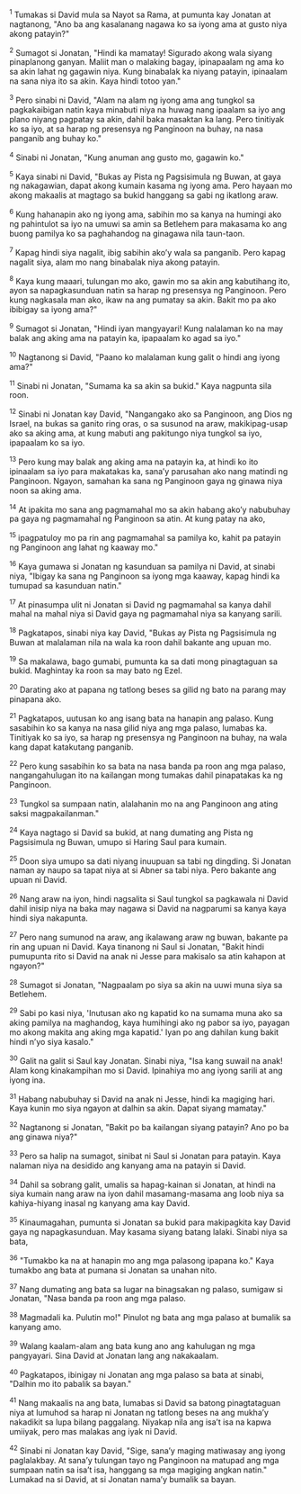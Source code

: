 <sup>1</sup>
Tumakas si David mula sa Nayot sa Rama, at pumunta kay Jonatan at nagtanong, "Ano ba ang kasalanang nagawa ko sa iyong ama at gusto niya akong patayin?" 

<sup>2</sup>
Sumagot si Jonatan, "Hindi ka mamatay! Sigurado akong wala siyang pinaplanong ganyan. Maliit man o malaking bagay, ipinapaalam ng ama ko sa akin lahat ng gagawin niya. Kung binabalak ka niyang patayin, ipinaalam na sana niya ito sa akin. Kaya hindi totoo yan." 

<sup>3</sup>
Pero sinabi ni David, "Alam na alam ng iyong ama ang tungkol sa pagkakaibigan natin kaya minabuti niya na huwag nang ipaalam sa iyo ang plano niyang pagpatay sa akin, dahil baka masaktan ka lang. Pero tinitiyak ko sa iyo, at sa harap ng presensya ng Panginoon na buhay, na nasa panganib ang buhay ko." 

<sup>4</sup>
Sinabi ni Jonatan, "Kung anuman ang gusto mo, gagawin ko." 

<sup>5</sup>
Kaya sinabi ni David, "Bukas ay Pista ng Pagsisimula ng Buwan, at gaya ng nakagawian, dapat akong kumain kasama ng iyong ama. Pero hayaan mo akong makaalis at magtago sa bukid hanggang sa gabi ng ikatlong araw. 

<sup>6</sup>
Kung hahanapin ako ng iyong ama, sabihin mo sa kanya na humingi ako ng pahintulot sa iyo na umuwi sa amin sa Betlehem para makasama ko ang buong pamilya ko sa paghahandog na ginagawa nila taun-taon. 

<sup>7</sup>
Kapag hindi siya nagalit, ibig sabihin akoʼy wala sa panganib. Pero kapag nagalit siya, alam mo nang binabalak niya akong patayin. 

<sup>8</sup>
Kaya kung maaari, tulungan mo ako, gawin mo sa akin ang kabutihang ito, ayon sa napagkasunduan natin sa harap ng presensya ng Panginoon. Pero kung nagkasala man ako, ikaw na ang pumatay sa akin. Bakit mo pa ako ibibigay sa iyong ama?" 

<sup>9</sup>
Sumagot si Jonatan, "Hindi iyan mangyayari! Kung nalalaman ko na may balak ang aking ama na patayin ka, ipapaalam ko agad sa iyo." 

<sup>10</sup>
Nagtanong si David, "Paano ko malalaman kung galit o hindi ang iyong ama?" 

<sup>11</sup>
Sinabi ni Jonatan, "Sumama ka sa akin sa bukid." Kaya nagpunta sila roon. 

<sup>12</sup>
Sinabi ni Jonatan kay David, "Nangangako ako sa Panginoon, ang Dios ng Israel, na bukas sa ganito ring oras, o sa susunod na araw, makikipag-usap ako sa aking ama, at kung mabuti ang pakitungo niya tungkol sa iyo, ipapaalam ko sa iyo. 

<sup>13</sup>
Pero kung may balak ang aking ama na patayin ka, at hindi ko ito ipinaalam sa iyo para makatakas ka, sanaʼy parusahan ako nang matindi ng Panginoon. Ngayon, samahan ka sana ng Panginoon gaya ng ginawa niya noon sa aking ama. 

<sup>14</sup>
At ipakita mo sana ang pagmamahal mo sa akin habang akoʼy nabubuhay pa gaya ng pagmamahal ng Panginoon sa atin. At kung patay na ako, 

<sup>15</sup>
ipagpatuloy mo pa rin ang pagmamahal sa pamilya ko, kahit pa patayin ng Panginoon ang lahat ng kaaway mo." 

<sup>16</sup>
Kaya gumawa si Jonatan ng kasunduan sa pamilya ni David, at sinabi niya, "Ibigay ka sana ng Panginoon sa iyong mga kaaway, kapag hindi ka tumupad sa kasunduan natin." 

<sup>17</sup>
At pinasumpa ulit ni Jonatan si David ng pagmamahal sa kanya dahil mahal na mahal niya si David gaya ng pagmamahal niya sa kanyang sarili. 

<sup>18</sup>
Pagkatapos, sinabi niya kay David, "Bukas ay Pista ng Pagsisimula ng Buwan at malalaman nila na wala ka roon dahil bakante ang upuan mo. 

<sup>19</sup>
Sa makalawa, bago gumabi, pumunta ka sa dati mong pinagtaguan sa bukid. Maghintay ka roon sa may bato ng Ezel. 

<sup>20</sup>
Darating ako at papana ng tatlong beses sa gilid ng bato na parang may pinapana ako. 

<sup>21</sup>
Pagkatapos, uutusan ko ang isang bata na hanapin ang palaso. Kung sasabihin ko sa kanya na nasa gilid niya ang mga palaso, lumabas ka. Tinitiyak ko sa iyo, sa harap ng presensya ng Panginoon na buhay, na wala kang dapat katakutang panganib. 

<sup>22</sup>
Pero kung sasabihin ko sa bata na nasa banda pa roon ang mga palaso, nangangahulugan ito na kailangan mong tumakas dahil pinapatakas ka ng Panginoon. 

<sup>23</sup>
Tungkol sa sumpaan natin, alalahanin mo na ang Panginoon ang ating saksi magpakailanman." 

<sup>24</sup>
Kaya nagtago si David sa bukid, at nang dumating ang Pista ng Pagsisimula ng Buwan, umupo si Haring Saul para kumain. 

<sup>25</sup>
Doon siya umupo sa dati niyang inuupuan sa tabi ng dingding. Si Jonatan naman ay naupo sa tapat niya at si Abner sa tabi niya. Pero bakante ang upuan ni David. 

<sup>26</sup>
Nang araw na iyon, hindi nagsalita si Saul tungkol sa pagkawala ni David dahil inisip niya na baka may nagawa si David na nagparumi sa kanya kaya hindi siya nakapunta. 

<sup>27</sup>
Pero nang sumunod na araw, ang ikalawang araw ng buwan, bakante pa rin ang upuan ni David. Kaya tinanong ni Saul si Jonatan, "Bakit hindi pumupunta rito si David na anak ni Jesse para makisalo sa atin kahapon at ngayon?" 

<sup>28</sup>
Sumagot si Jonatan, "Nagpaalam po siya sa akin na uuwi muna siya sa Betlehem. 

<sup>29</sup>
Sabi po kasi niya, 'Inutusan ako ng kapatid ko na sumama muna ako sa aking pamilya na maghandog, kaya humihingi ako ng pabor sa iyo, payagan mo akong makita ang aking mga kapatid.' Iyan po ang dahilan kung bakit hindi nʼyo siya kasalo." 

<sup>30</sup>
Galit na galit si Saul kay Jonatan. Sinabi niya, "Isa kang suwail na anak! Alam kong kinakampihan mo si David. Ipinahiya mo ang iyong sarili at ang iyong ina. 

<sup>31</sup>
Habang nabubuhay si David na anak ni Jesse, hindi ka magiging hari. Kaya kunin mo siya ngayon at dalhin sa akin. Dapat siyang mamatay." 

<sup>32</sup>
Nagtanong si Jonatan, "Bakit po ba kailangan siyang patayin? Ano po ba ang ginawa niya?" 

<sup>33</sup>
Pero sa halip na sumagot, sinibat ni Saul si Jonatan para patayin. Kaya nalaman niya na desidido ang kanyang ama na patayin si David. 

<sup>34</sup>
Dahil sa sobrang galit, umalis sa hapag-kainan si Jonatan, at hindi na siya kumain nang araw na iyon dahil masamang-masama ang loob niya sa kahiya-hiyang inasal ng kanyang ama kay David. 

<sup>35</sup>
Kinaumagahan, pumunta si Jonatan sa bukid para makipagkita kay David gaya ng napagkasunduan. May kasama siyang batang lalaki. Sinabi niya sa bata, 

<sup>36</sup>
"Tumakbo ka na at hanapin mo ang mga palasong ipapana ko." Kaya tumakbo ang bata at pumana si Jonatan sa unahan nito. 

<sup>37</sup>
Nang dumating ang bata sa lugar na binagsakan ng palaso, sumigaw si Jonatan, "Nasa banda pa roon ang mga palaso. 

<sup>38</sup>
Magmadali ka. Pulutin mo!" Pinulot ng bata ang mga palaso at bumalik sa kanyang amo. 

<sup>39</sup>
Walang kaalam-alam ang bata kung ano ang kahulugan ng mga pangyayari. Sina David at Jonatan lang ang nakakaalam. 

<sup>40</sup>
Pagkatapos, ibinigay ni Jonatan ang mga palaso sa bata at sinabi, "Dalhin mo ito pabalik sa bayan." 

<sup>41</sup>
Nang makaalis na ang bata, lumabas si David sa batong pinagtataguan niya at lumuhod sa harap ni Jonatan ng tatlong beses na ang mukhaʼy nakadikit sa lupa bilang paggalang. Niyakap nila ang isaʼt isa na kapwa umiiyak, pero mas malakas ang iyak ni David. 

<sup>42</sup>
Sinabi ni Jonatan kay David, "Sige, sanaʼy maging matiwasay ang iyong paglalakbay. At sanaʼy tulungan tayo ng Panginoon na matupad ang mga sumpaan natin sa isaʼt isa, hanggang sa mga magiging angkan natin." Lumakad na si David, at si Jonatan namaʼy bumalik sa bayan.